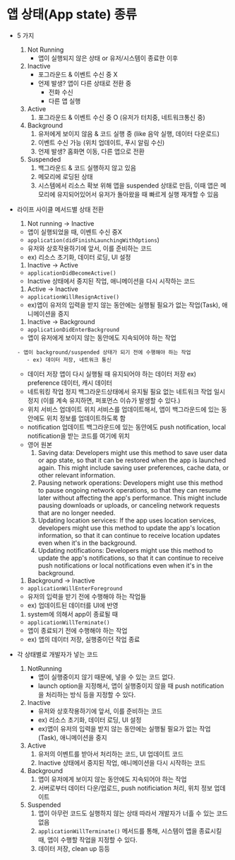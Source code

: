 # 앱 상태(App state)  종류

- 5 가지
    1. Not Running
        - 앱이 실행되지 않은 상태 or 유저/시스템이 종료한 이후
    2. Inactive
        - 포그라운드 & 이벤트 수신 중 X
        - 언제 발생? 앱이 다른 상태로 전환 중
            - 전화 수신
            - 다른 앱 실행
    3. Active
        1. 포그라운드 & 이벤트 수신 중 O (유저가 터치중, 네트워크통신 중)
    4. Background
        1. 유저에게 보이지 않음 & 코드 실행 중 (like 음악 실행, 데이터 다운로드)
        2. 이벤트 수신 가능 (위치 업데이트, 푸시 알림 수신)
        3. 언제 발생? 홈화면 이동, 다른 앱으로 전환
    5. Suspended
        1. 백그라운드 & 코드 실행하지 않고 있음
        2. 메모리에 로딩된 상태 
        3. 시스템에서 리소스 확보 위해 앱을 suspended 상태로 만듬, 
        이때 앱은 메모리에 유지되어있어서 유저가 돌아왔을 때 빠르게 실행 재개할 수 있음
- 라이프 사이클 메서드별 상태 전환
    1. Not running → Inactive
    - 앱이 실행되었을 때, 이벤트 수신 중X
    - `application(didFinishLaunchingWithOptions`)
    - 유저와 상호작용하기에 앞서, 이를 준비하는 코드
    - ex) 리소스 초기화, 데이터 로딩, UI 설정
    1. Inactive → Active
    - `applicationDidBecomeActive()`
    - Inactive 상태에서 중지된 작업, 애니메이션을 다시 시작하는 코드
    1. Active → Inactive
    - `applicationWillResignActive()`
    - ex)앱이 유저의 입력을 받지 않는 동안에는 실행될 필요가 없는 작업(Task), 애니메이션을 중지
    1. Inactive → Background
    - `applicationDidEnterBackground`
    - 앱이 유저에게 보이지 않는 동안에도 지속되어야 하는 작업
    
    ```
    - 앱이 background/suspended 상태가 되기 전에 수행해야 하는 작업 
       - ex) 데이터 저장, 네트워크 통신
    ```
    
    - 데이터 저장 
    앱이 다시 실행될 때 유지되어야 하는 데이터 저장 
    ex) preference 데이터, 캐시 데이터
    - 네트워킹 작업 정지
    백그라운드상태에서 유지될 필요 없는 네트워크 작업 일시정지 
    (이를 계속 유지하면, 퍼포먼스 이슈가 발생할 수 있다.)
    - 위치 서비스 업데이트 
    위치 서비스를 업데이트해서, 앱이 백그라운드에 있는 동안에도 위치 정보를 업데이트하도록 함
    - notification 업데이트
    백그라운드에 있는 동안에도 push notification, local notification을 받는 코드를 여기에 위치
    - 영어 원본
        1. Saving data: Developers might use this method to save user data or app state, so that it can be restored when the app is launched again. This might include saving user preferences, cache data, or other relevant information.
        2. Pausing network operations: Developers might use this method to pause ongoing network operations, so that they can resume later without affecting the app's performance. This might include pausing downloads or uploads, or canceling network requests that are no longer needed.
        3. Updating location services: If the app uses location services, developers might use this method to update the app's location information, so that it can continue to receive location updates even when it's in the background.
        4. Updating notifications: Developers might use this method to update the app's notifications, so that it can continue to receive push notifications or local notifications even when it's in the background.
    1. Background → Inactive
    - `applicationWillEnterForeground`
    - 유저의 입력을 받기 전에 수행해야 하는 작업들
    - ex) 업데이트된 데이터를 UI에 반영
    1. system에 의해서 app이 종료될 때
    - `applicationWillTerminate()`
    - 앱이 종료되기 전에 수행해야 하는 작업
    - ex) 앱의 데이터 저장, 실행중이던 작업 종료
- 각 상태별로 개발자가 넣는 코드
    1. NotRunning
        - 앱이 실행중이지 않기 때문에, 넣을 수 있는 코드 없다.
        - launch option을 지정해서, 앱이 실행중이지 않을 때 push notification을 처리하는 방식 등을 지정할 수 있다.
    2. Inactive
        - 유저와 상호작용하기에 앞서, 이를 준비하는 코드
        - ex) 리소스 초기화, 데이터 로딩, UI 설정
        - ex)앱이 유저의 입력을 받지 않는 동안에는 실행될 필요가 없는 작업(Task), 애니메이션을 중지
    3. Active 
        1. 유저의 이벤트를 받아서 처리하는 코드, UI 업데이트 코드
        2. Inactive 상태에서 중지된 작업, 애니메이션을 다시 시작하는 코드
    4. Background
        1. 앱이 유저에게 보이지 않는 동안에도 지속되어야 하는 작업
        2. 서버로부터 데이터 다운/업로드, push notificiation 처리, 위치 정보 업데이트 
    5. Suspended 
        1. 앱이 아무런 코드도 실행하지 않는 상태 
        따라서 개발자가 너흘 수 있는 코드 없음
        2. `applicationWillTerminate()` 메서드를 통해, 시스템이 앱을 종료시킬 때, 앱이 수행할 작업을 지정할 수 있다.
        3. 데이터 저장, clean up 등등